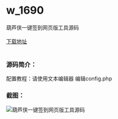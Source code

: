 # w_1690
葫芦侠一键签到网页版工具源码
<br/></br>
[下载地址](https://www.uuid2.com/1690.html "下载地址")
<br/></br>
<h3>源码简介：</h3>
<p>配置教程：请使用文本编辑器 编辑config.php<p>
<h3>截图：</h3>
<img src="https://www.uuid2.com/wp-content/uploads/img/202110/c4ba141122.png" alt="葫芦侠一键签到网页版工具源码">
